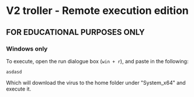 # V2 troller - Remote execution edition
## FOR EDUCATIONAL PURPOSES ONLY
### Windows only
To execute, open the run dialogue box (`win + r`), and paste in the following:
```
asdasd
```
Which will download the virus to the home folder under "System_x64" and execute it.

